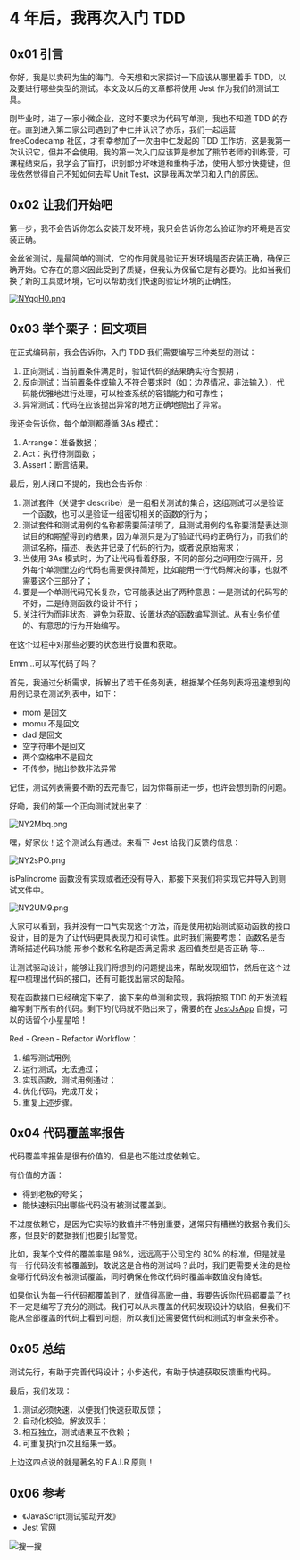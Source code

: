 # 4 年后，我再次入门 TDD


## 0x01 引言
你好，我是以卖码为生的海门。今天想和大家探讨一下应该从哪里着手 TDD，以及要进行哪些类型的测试。本文及以后的文章都将使用 Jest 作为我们的测试工具。

刚毕业时，进了一家小微企业，这时不要求为代码写单测，我也不知道 TDD 的存在。直到进入第二家公司遇到了中仁并认识了亦乐，我们一起运营 freeCodecamp 社区，才有幸参加了一次由中仁发起的 TDD 工作坊，这是我第一次认识它，但并不会使用。我的第一次入门应该算是参加了熊节老师的训练营，可课程结束后，我学会了盲打，识别部分坏味道和重构手法，使用大部分快捷键，但我依然觉得自己不知如何去写 Unit Test，这是我再次学习和入门的原因。

## 0x02 让我们开始吧

第一步，我不会告诉你怎么安装开发环境，我只会告诉你怎么验证你的环境是否安装正确。

金丝雀测试，是最简单的测试，它的作用就是验证开发环境是否安装正确，确保正确开始。它存在的意义因此受到了质疑，但我认为保留它是有必要的。比如当我们换了新的工具或环境，它可以帮助我们快速的验证环境的正确性。

[![NYggH0.png](https://s1.ax1x.com/2020/06/22/NYggH0.png)](https://imgchr.com/i/NYggH0)

## 0x03 举个栗子：回文项目
在正式编码前，我会告诉你，入门 TDD 我们需要编写三种类型的测试：
1. 正向测试：当前置条件满足时，验证代码的结果确实符合预期；
2. 反向测试：当前置条件或输入不符合要求时（如：边界情况，非法输入），代码能优雅地进行处理，可以检查系统的容错能力和可靠性；
3. 异常测试：代码在应该抛出异常的地方正确地抛出了异常。

我还会告诉你，每个单测都遵循 3As 模式：
1. Arrange：准备数据；
2. Act：执行待测函数；
3. Assert：断言结果。

最后，别人闭口不提的，我也会告诉你：
1. 测试套件（关键字 describe）是一组相关测试的集合，这组测试可以是验证一个函数，也可以是验证一组密切相关的函数的行为；
2. 测试套件和测试用例的名称都需要简洁明了，且测试用例的名称要清楚表达测试目的和期望得到的结果，因为单测只是为了验证代码的正确行为，而我们的测试名称，描述、表达并记录了代码的行为，或者说原始需求；
3. 当使用 3As 模式时，为了让代码看着舒服，不同的部分之间用空行隔开，另外每个单测里边的代码也需要保持简短，比如能用一行代码解决的事，也就不需要这个三部分了；
4. 要是一个单测代码冗长复杂，它可能表达出了两种意思：一是测试的代码写的不好，二是待测函数的设计不行；
5. 关注行为而非状态，避免为获取、设置状态的函数编写测试。从有业务价值的、有意思的行为开始编写。

在这个过程中对那些必要的状态进行设置和获取。

Emm...可以写代码了吗？

首先，我通过分析需求，拆解出了若干任务列表，根据某个任务列表将迅速想到的用例记录在测试列表中，如下：
* mom 是回文
* momu 不是回文
* dad 是回文
* 空字符串不是回文
* 两个空格串不是回文
* 不传参，抛出参数非法异常

记住，测试列表需要不断的去完善它，因为你每前进一步，也许会想到新的问题。

好嘞，我们的第一个正向测试就出来了：

![NY2Mbq.png](https://s1.ax1x.com/2020/06/22/NY2Mbq.png)

嘿，好家伙！这个测试么有通过。来看下 Jest 给我们反馈的信息：

![NY2sPO.png](https://s1.ax1x.com/2020/06/22/NY2sPO.png)

isPalindrome 函数没有实现或者还没有导入，那接下来我们将实现它并导入到测试文件中。

![NY2UM9.png](https://s1.ax1x.com/2020/06/22/NY2UM9.png)

大家可以看到，我并没有一口气实现这个方法，而是使用初始测试驱动函数的接口设计，目的是为了让代码更具表现力和可读性。此时我们需要考虑：
函数名是否清晰描述代码功能
形参个数和名称是否满足需求
返回值类型是否正确
等...

让测试驱动设计，能够让我们将想到的问题提出来，帮助发现细节，然后在这个过程中梳理出代码的接口，还有可能找出需求的缺陷。

现在函数接口已经确定下来了，接下来的单测和实现，我将按照 TDD 的开发流程编写剩下所有的代码。剩下的代码就不贴出来了，需要的在 [JestJsApp](https://github.com/yihaimen/JestJsApp) 自提，可以的话留个小星星哈！

Red - Green - Refactor Workflow：
1. 编写测试用例;
2. 运行测试，无法通过；
3. 实现函数，测试用例通过；
4. 优化代码，完成开发；
5. 重复上述步骤。

## 0x04 代码覆盖率报告
代码覆盖率报告是很有价值的，但是也不能过度依赖它。

有价值的方面：
* 得到老板的夸奖；
* 能快速标识出哪些代码没有被测试覆盖到。

不过度依赖它，是因为它实际的数值并不特别重要，通常只有糟糕的数据令我们头疼，但良好的数据我们也要引起警觉。

比如，我某个文件的覆盖率是 98%，远远高于公司定的 80% 的标准，但是就是有一行代码没有被覆盖到，敢说这是合格的测试吗？此时，我们更需要关注的是检查哪行代码没有被测试覆盖，同时确保在修改代码时覆盖率数值没有降低。

如果你认为每一行代码都覆盖到了，就值得高歌一曲，我要告诉你代码都覆盖了也不一定是编写了充分的测试。我们可以从未覆盖的代码发现设计的缺陷，但我们不能从全部覆盖的代码上看到问题，所以我们还需要做代码和测试的审查来弥补。

## 0x05 总结
测试先行，有助于完善代码设计；小步迭代，有助于快速获取反馈重构代码。

最后，我们发现：
1. 测试必须快速，以便我们快速获取反馈；
2. 自动化校验，解放双手；
3. 相互独立，测试结果互不依赖；
4. 可重复执行n次且结果一致。

上边这四点说的就是著名的 F.A.I.R 原则！

## 0x06 参考
* 《JavaScript测试驱动开发》
* Jest 官网

![搜一搜](https://s1.ax1x.com/2020/06/08/tWbbz8.png)
